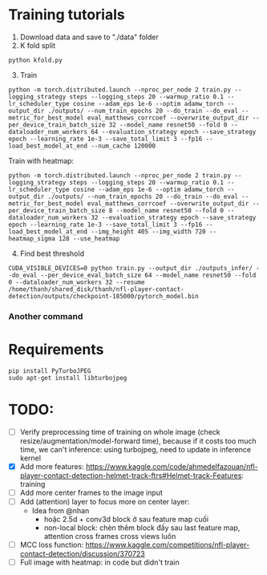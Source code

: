 # Training tutorials

1. Download data and save to "./data" folder
2. K fold split
```
python kfold.py
```
3. Train
```
python -m torch.distributed.launch --nproc_per_node 2 train.py --logging_strategy steps --logging_steps 20 --warmup_ratio 0.1 --lr_scheduler_type cosine --adam_eps 1e-6 --optim adamw_torch --output_dir ./outputs/ --num_train_epochs 20 --do_train --do_eval --metric_for_best_model eval_matthews_corrcoef --overwrite_output_dir --per_device_train_batch_size 32 --model_name resnet50 --fold 0 --dataloader_num_workers 64 --evaluation_strategy epoch --save_strategy epoch --learning_rate 1e-3 --save_total_limit 3 --fp16 --load_best_model_at_end --num_cache 120000
```

Train with heatmap:

```
python -m torch.distributed.launch --nproc_per_node 2 train.py --logging_strategy steps --logging_steps 20 --warmup_ratio 0.1 --lr_scheduler_type cosine --adam_eps 1e-6 --optim adamw_torch --output_dir ./outputs/ --num_train_epochs 20 --do_train --do_eval --metric_for_best_model eval_matthews_corrcoef --overwrite_output_dir --per_device_train_batch_size 8 --model_name resnet50 --fold 0 --dataloader_num_workers 32 --evaluation_strategy epoch --save_strategy epoch --learning_rate 1e-3 --save_total_limit 3 --fp16 --load_best_model_at_end --img_height 405 --img_width 720 --heatmap_sigma 128 --use_heatmap
```

4. Find best threshold
```
CUDA_VISIBLE_DEVICES=0 python train.py --output_dir ./outputs_infer/ --do_eval --per_device_eval_batch_size 64 --model_name resnet50 --fold 0 --dataloader_num_workers 32 --resume /home/thanh/shared_disk/thanh/nfl-player-contact-detection/outputs/checkpoint-185000/pytorch_model.bin
```

### Another command


# Requirements
```
pip install PyTurboJPEG
sudo apt-get install libturbojpeg
```

# TODO: 
- [ ] Verify preprocessing time of training on whole image (check resize/augmentation/model-forward time), because if it costs too much time, we can't inference: using turbojpeg, need to update in inference kernel
- [x] Add more features: https://www.kaggle.com/code/ahmedelfazouan/nfl-player-contact-detection-helmet-track-ftrs#Helmet-track-Features: training
- [ ] Add more center frames to the image input
- [ ] Add (attention) layer to focus more on center layer:
    - Idea from @nhan
        - hoặc 2.5d + conv3d block ở sau feature map cuối
        - non-local block: chèn thêm block đấy sau last feature map, attention cross frames cross views luôn
- [ ] MCC loss function: https://www.kaggle.com/competitions/nfl-player-contact-detection/discussion/370723
- [ ] Full image with heatmap: in code but didn't train